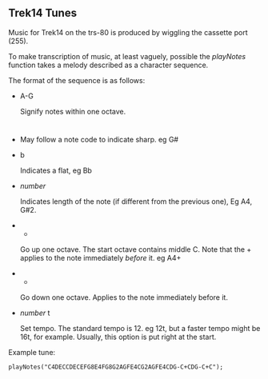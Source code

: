 ## Trek14 Tunes

Music for Trek14 on the trs-80 is produced by wiggling the cassette port (255).

To make transcription of music, at least vaguely, possible the *playNotes* function takes a melody described as a character sequence.

The format of the sequence is as follows:

* A-G
  
  Signify notes within one octave.

* #

  May follow a note code to indicate sharp. eg G#

* b
  
  Indicates a flat, eg Bb

* *number*

  Indicates length of the note (if different from the previous one), Eg A4, G#2.

* +
  
  Go up one octave. The start octave contains middle C. Note that the + applies to the note immediately *before* it. eg A4+

* -

  Go down one octave. Applies to the note immediately before it.

* *number* t

  Set tempo. The standard tempo is 12. eg 12t, but a faster tempo might be 16t, for example. Usually, this option is put right at the start.


Example tune:

    playNotes("C4DECCDECEFG8E4FG8G2AGFE4CG2AGFE4CDG-C+CDG-C+C");









